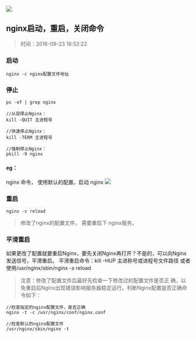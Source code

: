 ![](http://ww4.sinaimg.cn/large/65e4f1e6jw1f83mxga7mbj20im05kaad.jpg)

## nginx启动，重启，关闭命令
>时间：2016-09-23 16:52:22

### 启动
```
nginx -c nginx配置文件地址   
```

### 停止
```
ps -ef | grep nginx

//从容停止Nginx：
kill -QUIT 主进程号

//快速停止Nginx：
kill -TERM 主进程号

//强制停止Nginx：
pkill -9 nginx
```

#### eg：
nginx 命令， 使用默认的配置，启动 nginx
![](http://ww1.sinaimg.cn/large/65e4f1e6jw1f83mq406m8j20td0j6jwh.jpg)


### 重启
```
nginx -s reload
```
>修改了nginx的配置文件， 需要重启下 nginx服务。


### 平滑重启
如果更改了配置就要重启Nginx，要先关闭Nginx再打开？不是的，可以向Nginx 发送信号，平滑重启。 平滑重启命令：kill -HUP 主进称号或进程号文件路径 或者使用/usr/nginx/sbin/nginx -s reload

>注意：修改了配置文件后最好先检查一下修改过的配置文件是否正 确，以免重启后Nginx出现错误影响服务器稳定运行。判断Nginx配置是否正确命令如下：

```
//检查指定的nginx配置文件，是否正确
nginx -t -c /usr/nginx/conf/nginx.conf  

//检查默认的nginx配置文件
/usr/nginx/sbin/nginx -t
```